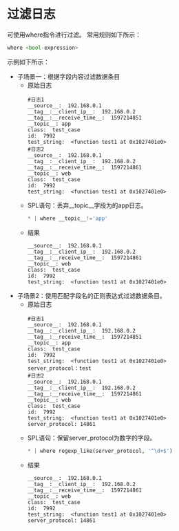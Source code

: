 # 过滤日志
可使用where指令进行过滤。
常用规则如下所示：

  ```python
  where <bool-expression>
  ```
  示例如下所示：
  * 子场景一：根据字段内容过滤数据条目
    * 原始日志
      ```
      #日志1
      __source__:  192.168.0.1
      __tag__:__client_ip__:  192.168.0.2
      __tag__:__receive_time__:  1597214851
      __topic__: app
      class:  test_case
      id:  7992
      test_string:  <function test1 at 0x1027401e0>
      #日志2
      __source__:  192.168.0.1
      __tag__:__client_ip__:  192.168.0.2
      __tag__:__receive_time__:  1597214861
      __topic__: web
      class:  test_case
      id:  7992
      test_string:  <function test1 at 0x1027401e0>
      ```
    * SPL语句：丢弃__topic__字段为的app日志。
      ```python
      * | where __topic__!='app'
      ```
    * 结果
      ```
      __source__:  192.168.0.1
      __tag__:__client_ip__:  192.168.0.2
      __tag__:__receive_time__:  1597214861
      __topic__: web
      class:  test_case
      id:  7992
      test_string:  <function test1 at 0x1027401e0>
      ```
  * 子场景2：使用匹配字段名的正则表达式过滤数据条目。
    * 原始日志
      ```
      #日志1
      __source__:  192.168.0.1
      __tag__:__client_ip__:  192.168.0.2
      __tag__:__receive_time__:  1597214851
      __topic__: app
      class:  test_case
      id:  7992
      test_string:  <function test1 at 0x1027401e0>
      server_protocol：test
      #日志2
      __source__:  192.168.0.1
      __tag__:__client_ip__:  192.168.0.2
      __tag__:__receive_time__:  1597214861
      __topic__: web
      class:  test_case
      id:  7992
      test_string:  <function test1 at 0x1027401e0>
      server_protocol: 14861
      ```
    * SPL语句：保留server_protocol为数字的字段。
      ```python
      * | where regexp_like(server_protocol, '^\d+$')
      ```
    * 结果
      ```
      __source__:  192.168.0.1
      __tag__:__client_ip__:  192.168.0.2
      __tag__:__receive_time__:  1597214861
      __topic__: web
      class:  test_case
      id:  7992
      test_string:  <function test1 at 0x1027401e0>
      server_protocol: 14861
      ```